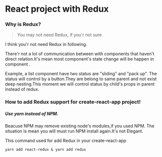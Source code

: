 # React project with Redux



### Why is Redux?

> You may not need Redux, if you'r not sure

I think you'r not need Redux in following.

There'r not a lot of communication between with components that haven't direct relation.It's mean  most component's state change will be happen in component .

Example, a list component have two status are  "sliding" and "pack up". The status will control by a button.They are belong to same parent and not exist deep nesting.This moment we will control status by child's props in parent instead of redux.

### How to add Redux support for create-react-app project!

##### Use yarn instead of NPM.

Beacuse NPM may remove existing node's modules,if you used NPM. The situation is mean you will must run NPM install again.It's not Elegant.

This command used for add Redux in your create-react-app

`yarn add react-redux & yarn add redux`





### 